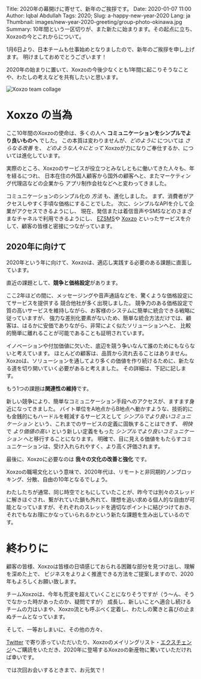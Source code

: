 Title: 2020年の幕開けに寄せて、新年のご挨拶です。
Date: 2020-01-07 11:00
Author: Iqbal Abdullah
Tags: 2020;
Slug: a-happy-new-year-2020
Lang: ja
Thumbnail: images/new-year-2020-greeting/group-photo-okinawa.jpg
Summary: 10年間という一区切りが、また新たに始まります。その起点に立ち、Xoxzoの今とこれからについて。

1月6日より、日本チームも仕事始めとなりましたので、新年のご挨拶を申し上げます。
明けましておめでとうございます！

2020年の始まりに置いて、Xoxzoの今後少なくとも1年間に起こりそうなことや、わたしの考えなどを共有したいと思います。

![Xoxzo team collage]({filename}/images/new-year-2020-greeting/2020-team-collage.jpg)

# Xoxzo の当為

ここ10年間のXoxzoの使命は、多くの人へ **コミュニケーションをシンプルでより良いものへ** でした。 
この本質は変わりませんが、_どのように_ については _さらなる改善_ を、
_どのような人々にとって_ Xoxzoが力になりご奉仕するか、については進化しています。

実際のところ、Xoxzoのサービスが役立つとみなしともに働いてきた人々も、年を経るにつれ、
日本在住の外国人顧客から国外の顧客へと、またマーケティング代理店などの企業から
アプリ制作会社などへと変わってきました。

コミュニケーションのシンプル化の _方法_ も、進化しました。
まず、消費者がアクセスしやすく手頃な価格にすることでした。
次に、シンプルなAPIを介して企業がアクセスできるようにし、
現在、発信または着信音声やSMSなどのさまざまなチャネルで利用できるようにし、
[EZSMS](https://www.ezsms.biz/ja/)や
[Xoxzo](https://www.xoxzo.com/ja/) といったサービスを介して、顧客の皆様と密接につながっています。


## 2020年に向けて

2020年という年に向けて、Xoxzoは、適応し実践する必要のある課題に直面しています。

直近の課題として、**競争と価格設定**があります。

ここ2年ほどの間に、メッセージングや音声通話などを、驚くような価格設定にてサービスを提供する
競合他社が多く出現しました。
競争力のある価格設定で質の高いサービスを維持しながら、お客様のシステムに簡単に統合できる戦略に従っていますが、
強力な差別化要素がないため、簡単な統合方法だけでは、顧客は、はるかに安価でありながら、非常によく似たソリューションへと、
比較的簡単に離れることが可能であることも証明されています。

イノベーションや付加価値に欠いた、底辺を競う争いなんて誰のためにもならないと考えています。
ほとんどの顧客は、品質から流れ去ることはありません。
Xoxzoは、ソリューションを通してより多くの価値を作り続けるために、新たなる道を切り開いていく必要があると考えました。
その詳細は、下記に記します。


もう1つの課題は**関連性の維持**です。

新しい競争により、簡単なコミュニケーション手段へのアクセスが、ますます身近になってきました。 
バイト単位をA地点からB地点へ動かすような、技術的にも金銭的にもハードルを軽減するサービスとして
_シンプルでより良いコミュニケーション_ という、これまでのサービスの定義に固執することはできず、
_明快_ で _より価値の高い_ という新しい定義をもった _シンプルでより良いコミュニケーション_ へと移行することになります。
明確で、目に見える価値をもたらすコミュニケーションは、受け入れられやすく、より高く評価されます。

最後に、Xoxzoに必要なのは **我々の文化の改善と強化** です。

Xoxzoの職場文化という意味で、2020年代は、リモートと非同期的ノンブロッキング、分散、自由の10年となるでしょう。

わたしたちが通常、同じ時空でともにしていたことが、昨今では別々のスレッドに解きほぐされ、繋がれていた鎖も外れて、理想を追い求める個人的な自由が可能となっていますが、それぞれのスレッドを適切なポイントに結びつけておき、それでもなお理にかなっていられるかという新たな課題を生み出しているのです。

# 終わりに

顧客の皆様、Xoxzoは皆様の日頃感じておられる困難な部分を見つけ出し、理解を深めた上で、
ビジネスをよりよく推進できる方法をご提案しますので、2020年もよろしくお願い致します。

チームXoxzoは、今年も荒波を超えていくことになりそうですが（う〜ん、そうでなかった時があったのか、疑問ですが）
成長し、新しいことへ適合し続けるチームの力はいまや、Xoxzo流とも呼ぶべく定着し、わたしの驚きと喜びの止まぬチームとなっています。


そして、一等おしまいに、その他の方々、

[Twitter](https://twitter.com/xoxzocom/) で寄り添っていただいたり、Xoxzoのメイリングリスト・[エクスチェンジ](https://info.xoxzo.com/ja/exchange-mailing-list/)へご購読をいただき、2020年に登場するXoxzoの新産物に驚いていただければ幸いです。

では次回お会いするときまで、お元気で！
